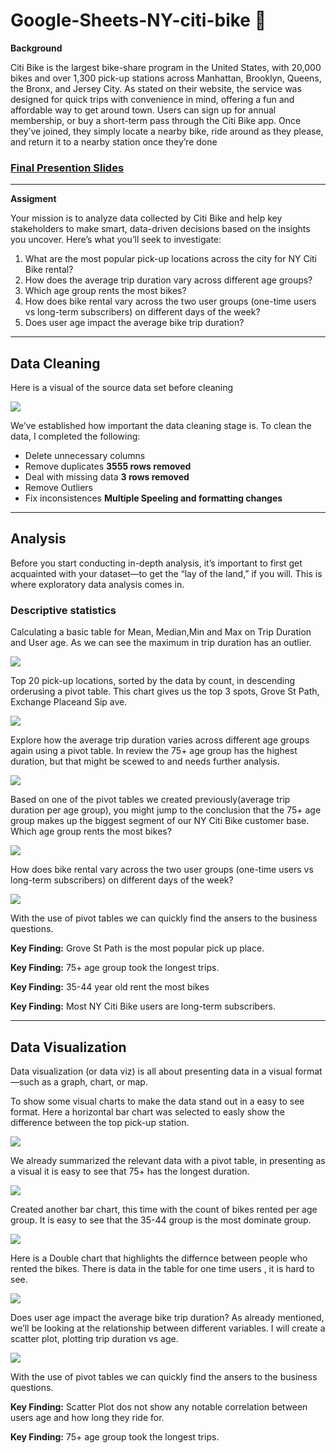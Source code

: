 # Google-Sheets-NY-citi-bike 🚴

**Background** 

 Citi Bike is the largest bike-share program in the United States, with 20,000 bikes and over 1,300 pick-up stations across Manhattan, Brooklyn, Queens, the Bronx, and Jersey City. As stated on their website, the service was designed for quick trips with convenience in mind, offering a fun and affordable way to get around town. Users can sign up for annual membership, or buy a short-term pass through the Citi Bike app. Once they’ve joined, they simply locate a nearby bike, ride around as they please, and return it to a nearby station once they’re done 

### [Final Presention Slides]()

***

**Assigment**

Your mission is to analyze data collected by Citi Bike and help key stakeholders to make smart, data-driven decisions based on the insights you uncover. Here’s what you’ll seek to investigate:

 1. What are the most popular pick-up locations across the city for NY Citi Bike rental?
 2. How does the average trip duration vary across different age groups?
 3. Which age group rents the most bikes?
 4. How does bike rental vary across the two user groups (one-time users vs long-term subscribers) on different days of the week?
 5. Does user age impact the average bike trip duration?
***
## **Data Cleaning** 

Here is a visual of the source data set before cleaning 

<image src="https://github.com/sgreenley/google-sheets-NY-citi-bike/blob/main/assets/Ny%20unclean.png" >

We’ve established how important the data cleaning stage is. To clean the data, I completed the following: 
- Delete unnecessary columns 
- Remove duplicates **3555 rows removed** 
- Deal with missing data **3 rows removed** 
- Remove Outliers
- Fix inconsistences **Multiple Speeling and formatting changes**
***

## **Analysis** 
Before you start conducting in-depth analysis, it’s important to first get acquainted with your dataset—to get the “lay of the land,” if you will. This is where exploratory data analysis comes in.

### Descriptive statistics 

Calculating a basic table for Mean, Median,Min and Max on Trip Duration and User age. As we can see the maximum in trip duration has an outlier. 

<image src="https://github.com/sgreenley/google-sheets-NY-citi-bike/blob/main/assets/Desc%20Stat.png" >

Top 20 pick-up locations, sorted by the data by count, in descending orderusing a pivot table. This chart gives us the top 3 spots, Grove St Path, Exchange Placeand Sip ave. 

<image src="https://github.com/sgreenley/google-sheets-NY-citi-bike/blob/main/assets/Desc%20Count.png" >

Explore how the average trip duration varies across different age groups again using a pivot table. In review the 75+ age group has the highest duration, but that might be scewed to and needs further analysis. 

<image src="https://github.com/sgreenley/google-sheets-NY-citi-bike/blob/main/assets/Desc%20Dur.png" >

Based on one of the pivot tables we created previously(average trip duration per age group), you might jump to the conclusion that the 75+ age group makes up the biggest segment of our NY Citi Bike customer base. Which age group rents the most bikes? 

<image src="https://github.com/sgreenley/google-sheets-NY-citi-bike/blob/main/assets/Desc%20Most.png" >

How does bike rental vary across the two user groups (one-time users vs long-term subscribers) on different days of the week? 

<image src="https://github.com/sgreenley/google-sheets-NY-citi-bike/blob/main/assets/Desc%20Sub.png" >

With the use of pivot tables we can quickly find the ansers to the business questions.

**Key Finding:** Grove St Path is the most popular pick up place.

**Key Finding:** 75+ age group took the longest trips.

**Key Finding:**  35-44 year old rent the most bikes

**Key Finding:**  Most NY Citi Bike users are long-term subscribers. 
***
## **Data Visualization**

Data visualization (or data viz) is all about presenting data in a visual format—such as a graph, chart, or map.

To show some visual charts to make the data stand out in a easy to see format. Here a horizontal bar chart was selected to easly show the difference between the top pick-up station. 

<image src="https://github.com/sgreenley/google-sheets-NY-citi-bike/blob/main/assets/Graph%20top%20.png" >

We already summarized the relevant data with a pivot table, in presenting as a visual it is easy to see that 75+ has the longest duration. 

<image src="https://github.com/sgreenley/google-sheets-NY-citi-bike/blob/main/assets/Graph%20Dur.png" >

 Created another bar chart, this time with the count of bikes rented per age group. It is easy to see that the 35-44 group is the most dominate group. 

 <image src="https://github.com/sgreenley/google-sheets-NY-citi-bike/blob/main/assets/Graph%20Num.png" >

 Here is a Double chart that highlights the differnce between people who rented the bikes. There is data in the table for one time users , it is hard to see. 

 <image src="https://github.com/sgreenley/google-sheets-NY-citi-bike/blob/main/assets/Graph%20Rent.png" >

Does user age impact the average bike trip duration? As already mentioned, we’ll be looking at the relationship between different variables. I will create a scatter plot, plotting trip duration vs age. 

<image src="https://github.com/sgreenley/google-sheets-NY-citi-bike/blob/main/assets/Gaph%20Scat.png" >

With the use of pivot tables we can quickly find the ansers to the business questions.

**Key Finding:** Scatter Plot dos not show any notable correlation between users age and how long they ride for. 

**Key Finding:** 75+ age group took the longest trips.